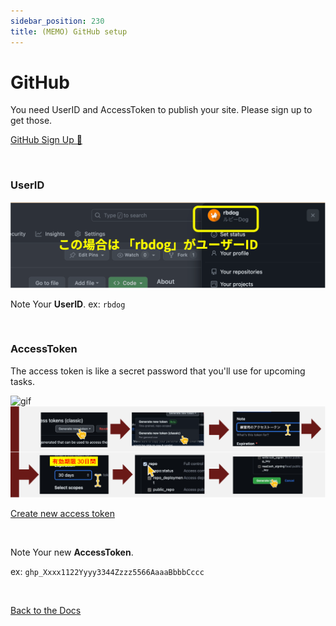 ```yaml
---
sidebar_position: 230
title: (MEMO) GitHub setup
---
```


# GitHub

You need UserID and AccessToken to publish your site.
Please sign up to get those.

<a href="https://github.co.jp/" class='linkbutton'>GitHub Sign Up 🐙</a>

<br />

### UserID

![image](/dev/github_id.png)

Note Your **UserID**.
ex: `rbdog`

<br />

### AccessToken

The access token is like a secret password that you'll use for upcoming tasks.

![gif](/dev/access-token.gif)  
![gif](/dev/access-token-digest.png)

<a href="https://github.com/settings/tokens" class='linkbutton'>Create new access token</a>

<br />

Note Your new **AccessToken**.

ex: `ghp_Xxxx1122Yyyy3344Zzzz5566AaaaBbbbCccc`

<br />

<a href="/dev/deploy" class='linkbutton'>Back to the Docs</a>
